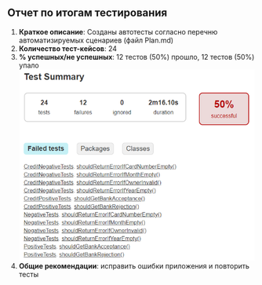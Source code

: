 ## Отчет по итогам тестирования ##
1. **Краткое описание**: Созданы автотесты согласно перечню автоматизируемых сценариев (файл Plan.md)
2. **Количество тест-кейсов**: 24
3. **% успешных/не успешных**: 12 тестов (50%) прошло, 12 тестов (50%) упало
![img_1.png](img_1.png)
4. **Общие рекомендации**: исправить ошибки приложения и повторить тесты
